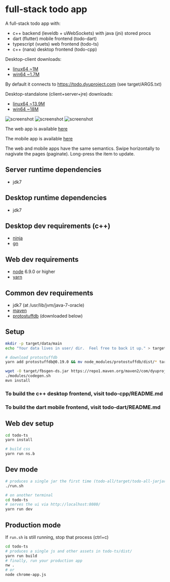# full-stack todo app

A full-stack todo app with:
- c++ backend (leveldb + uWebSockets) with java (jni) stored procs
- dart (flutter) mobile frontend (todo-dart)
- typescript (vuets) web frontend (todo-ts)
- c++ (nana) desktop frontend (todo-cpp)

Desktop-client downloads:
 - [linux64 ~1M](https://unpkg.com/pdb-todo@0.5.1/bin/todo-desktop-client-linux-x64.tar.gz)
 - [win64 ~1.7M](https://unpkg.com/pdb-todo@0.5.1/bin/todo-desktop-client-win-x64.zip)

By default it connects to https://todo.dyuproject.com (see target/ARGS.txt)

Desktop-standalone (client+server+jre) downloads:
 - [linux64 ~13.9M](https://unpkg.com/pdb-todo@0.5.0/bin/todo-desktop-standalone-linux-x64.tar.gz)
 - [win64 ~18M](https://unpkg.com/pdb-todo@0.5.0/bin/todo-desktop-standalone-win-x64.zip)

![screenshot](https://github.com/dyu/bookmarks/raw/master/screenie-lubuntu.png)
![screenshot](https://github.com/dyu/bookmarks/raw/master/screenie-ubuntu.png)
![screenshot](https://github.com/dyu/bookmarks/raw/master/screenie-win8.png)

The web app is available [here](https://apps.dyuproject.com/todo/)

The mobile app is available [here](https://play.google.com/store/apps/details?id=com.dyuproject.todo)

The web and mobile apps have the same semantics.
Swipe horizontally to nagivate the pages (paginate).
Long-press the item to update.

## Server runtime dependencies
- jdk7

## Desktop runtime dependencies
- jdk7

## Desktop dev requirements (c++)
- [ninja](https://ninja-build.org/)
- [gn](https://refi64.com/gn-builds/)

## Web dev requirements
- [node](https://nodejs.org/en/download/) 6.9.0 or higher
- [yarn](https://yarnpkg.com/en/)

## Common dev requirements
- jdk7 (at /usr/lib/jvm/java-7-oracle)
- [maven](https://maven.apache.org/download.cgi)
- [protostuffdb](https://gitlab.com/dyu/protostuffdb) (downloaded below)

## Setup
```sh
mkdir -p target/data/main
echo "Your data lives in user/ dir.  Feel free to back it up." > target/data/main/README.txt

# download protostuffdb
yarn add protostuffdb@0.19.0 && mv node_modules/protostuffdb/dist/* target/ && rm -f package.json yarn.lock && rm -r node_modules

wget -O target/fbsgen-ds.jar https://repo1.maven.org/maven2/com/dyuproject/fbsgen/ds/fbsgen-ds-fatjar/1.0.17/fbsgen-ds-fatjar-1.0.17.jar
./modules/codegen.sh
mvn install
```

### To build the c++ desktop frontend, visit todo-cpp/README.md

### To build the dart mobile frontend, visit todo-dart/README.md

## Web dev setup
```sh
cd todo-ts
yarn install

# build css
yarn run ns.b
```

## Dev mode
```sh
# produces a single jar the first time (todo-all/target/todo-all-jarjar.jar)
./run.sh

# on another terminal
cd todo-ts
# serves the ui via http://localhost:8080/
yarn run dev
```

## Production mode
If ```run.sh``` is still running, stop that process (ctrl+c)
```sh
cd todo-ts
# produces a single js and other assets in todo-ts/dist/
yarn run build
# finally, run your production app
nw .
# or
node chrome-app.js
```

